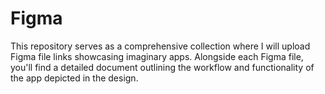# Figma
This repository serves as a comprehensive collection where I will upload Figma file links showcasing imaginary apps.
Alongside each Figma file, you'll find a detailed document outlining the workflow and functionality of the app depicted in the design.
